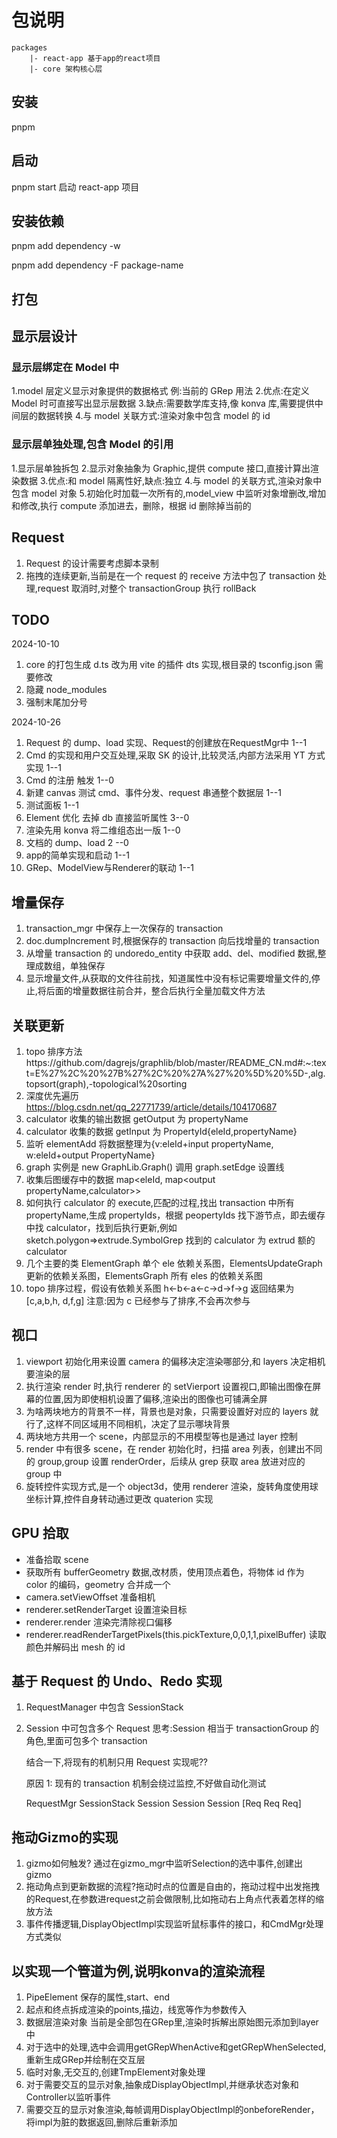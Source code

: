 # 包说明

```
packages
    |- react-app 基于app的react项目
    |- core 架构核心层
```

## 安装

pnpm

## 启动

pnpm start 启动 react-app 项目

## 安装依赖

pnpm add dependency -w

pnpm add dependency -F package-name

## 打包

## 显示层设计

### 显示层绑定在 Model 中

1.model 层定义显示对象提供的数据格式 例:当前的 GRep 用法 2.优点:在定义 Model 时可直接写出显示层数据 3.缺点:需要数学库支持,像 konva 库,需要提供中间层的数据转换 4.与 model 关联方式:渲染对象中包含 model 的 id

### 显示层单独处理,包含 Model 的引用

1.显示层单独拆包 2.显示对象抽象为 Graphic,提供 compute 接口,直接计算出渲染数据 3.优点:和 model 隔离性好,缺点:独立 4.与 model 的关联方式,渲染对象中包含 model 对象 5.初始化时加载一次所有的,model_view 中监听对象增删改,增加和修改,执行 compute 添加进去，删除，根据 id 删除掉当前的

## Request

1. Request 的设计需要考虑脚本录制 
2. 拖拽的连续更新,当前是在一个 request 的 receive 方法中包了 transaction 处理,request 取消时,对整个 transactionGroup 执行 rollBack

## TODO

2024-10-10

1. core 的打包生成 d.ts 改为用 vite 的插件 dts 实现,根目录的 tsconfig.json 需要修改
2. 隐藏 node_modules
3. 强制末尾加分号

2024-10-26

1. Request 的 dump、load 实现、Request的创建放在RequestMgr中 1--1
2. Cmd 的实现和用户交互处理,采取 SK 的设计,比较灵活,内部方法采用 YT 方式实现 1--1
3. Cmd 的注册 触发 1--0
4. 新建 canvas 测试 cmd、事件分发、request 串通整个数据层 1--1
5. 测试面板 1--1
6. Element 优化 去掉 db 直接监听属性 3--0
7. 渲染先用 konva 将二维组态出一版 1--0
8. 文档的 dump、load 2 --0
9. app的简单实现和启动 1--1
10. GRep、ModelView与Renderer的联动 1--1

## 增量保存

1. transaction_mgr 中保存上一次保存的 transaction
2. doc.dumpIncrement 时,根据保存的 transaction 向后找增量的 transaction
3. 从增量 transaction 的 undoredo_entity 中获取 add、del、modified 数据,整理成数组，单独保存
4. 显示增量文件,从获取的文件往前找，知道属性中没有标记需要增量文件的,停止,将后面的增量数据往前合并，整合后执行全量加载文件方法

## 关联更新

1. topo 排序方法https://github.com/dagrejs/graphlib/blob/master/README_CN.md#:~:text=E%27%2C%20%27B%27%2C%20%27A%27%20%5D%20%5D-,alg.topsort(graph),-topological%20sorting
2. 深度优先遍历 https://blog.csdn.net/qq_22771739/article/details/104170687
3. calculator 收集的输出数据 getOutput 为 propertyName
4. calculator 收集的数据 getInput 为 PropertyId{eleId,propertyName}
5. 监听 elementAdd 将数据整理为{v:eleId+input propertyName, w:eleId+output PropertyName}
6. graph 实例是 new GraphLib.Graph() 调用 graph.setEdge 设置线
7. 收集后图缓存中的数据 map<eleId, map<output propertyName,calculator>>
8. 如何执行 calculator 的 execute,匹配的过程,找出 transaction 中所有 propertyName,生成 propertyIds，根据 peopertyIds 找下游节点，即去缓存中找 calculator，找到后执行更新,例如 sketch.polygon=>extrude.SymbolGrep 找到的 calculator 为 extrud 额的 calculator
9. 几个主要的类 ElementGraph 单个 ele 依赖关系图，ElementsUpdateGraph 更新的依赖关系图，ElementsGraph 所有 eles 的依赖关系图
10. topo 排序过程，假设有依赖关系图 h<-b<-a<-c->d->f->g 返回结果为 [c,a,b,h, d,f,g] 注意:因为 c 已经参与了排序,不会再次参与

## 视口

1. viewport 初始化用来设置 camera 的偏移决定渲染哪部分,和 layers 决定相机要渲染的层
2. 执行渲染 render 时,执行 renderer 的 setVierport 设置视口,即输出图像在屏幕的位置,因为即使相机设置了偏移,渲染出的图像也可铺满全屏
3. 为啥两块地方的背景不一样，背景也是对象，只需要设置好对应的 layers 就行了,这样不同区域用不同相机，决定了显示哪块背景
4. 两块地方共用一个 scene，内部显示的不用模型等也是通过 layer 控制
5. render 中有很多 scene，在 render 初始化时，扫描 area 列表，创建出不同的 group,group 设置 renderOrder，后续从 grep 获取 area 放进对应的 group 中
6. 旋转控件实现方式,是一个 object3d，使用 renderer 渲染，旋转角度使用球坐标计算,控件自身转动通过更改 quaterion 实现

## GPU 拾取

-   准备拾取 scene
-   获取所有 bufferGeometry 数据,改材质，使用顶点着色，将物体 id 作为 color 的编码，geometry 合并成一个
-   camera.setViewOffset 准备相机
-   renderer.setRenderTarget 设置渲染目标
-   renderer.render 渲染完清除视口偏移
-   renderer.readRenderTargetPixels(this.pickTexture,0,0,1,1,pixelBuffer) 读取颜色并解码出 mesh 的 id

## 基于 Request 的 Undo、Redo 实现

1. RequestManager 中包含 SessionStack
2. Session 中可包含多个 Request
   思考:Session 相当于 transactionGroup 的角色,里面可包多个 transaction

    结合一下,将现有的机制只用 Request 实现呢??

    原因 1: 现有的 transaction 机制会绕过监控,不好做自动化测试

    RequestMgr
    SessionStack
    Session Session Session
    [Req Req Req]

## 拖动Gizmo的实现
1. gizmo如何触发? 通过在gizmo_mgr中监听Selection的选中事件,创建出gizmo
2. 拖动角点到更新数据的流程?拖动时点的位置是自由的，拖动过程中出发拖拽的Request,在参数进request之前会做限制,比如拖动右上角点代表着怎样的缩放方法
3. 事件传播逻辑,DisplayObjectImpl实现监听鼠标事件的接口，和CmdMgr处理方式类似


## 以实现一个管道为例,说明konva的渲染流程
1. PipeElement 保存的属性,start、end
2. 起点和终点拆成渲染的points,描边，线宽等作为参数传入
3. 数据层渲染对象 当前是全部包在GRep里,渲染时拆解出原始图元添加到layer中
4. 对于选中的处理,选中会调用getGRepWhenActive和getGRepWhenSelected,重新生成GRep并绘制在交互层
5. 临时对象,无交互的,创建TmpElement对象处理
6. 对于需要交互的显示对象,抽象成DisplayObjectImpl,并继承状态对象和Controller以监听事件
7. 需要交互的显示对象渲染,每帧调用DisplayObjectImpl的onbeforeRender，将impl为脏的数据返回,删除后重新添加